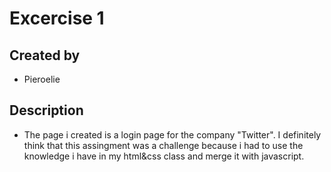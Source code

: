 # Excercise 1
## Created by
- Pieroelie
## Description
- The page i created is a login page for the company "Twitter". I definitely think that this assingment was a challenge because i had to use the knowledge i have in my html&css class and merge it with javascript. 